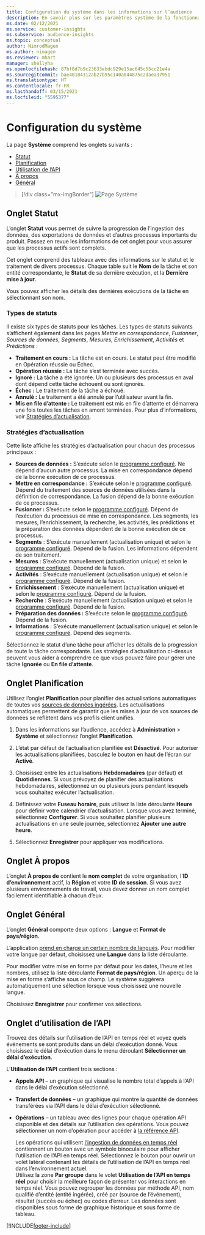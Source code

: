 ```yaml
---
title: Configuration du système dans les informations sur l’audience
description: En savoir plus sur les paramètres système de la fonctionnalité d’informations sur l’audience de Dynamics 365 Customer Insights.
ms.date: 02/12/2021
ms.service: customer-insights
ms.subservice: audience-insights
ms.topic: conceptual
author: NimrodMagen
ms.author: nimagen
ms.reviewer: mhart
manager: shellyha
ms.openlocfilehash: 87bf8d7b9c23633ebdc929e15ac645c55cc21e4a
ms.sourcegitcommit: bae40184312ab27b95c140a044875c2daea37951
ms.translationtype: HT
ms.contentlocale: fr-FR
ms.lasthandoff: 03/15/2021
ms.locfileid: "5595377"
---
```

# <a name="system-configuration"></a>Configuration du système

La page **Système** comprend les onglets suivants :
- [Statut](#status-tab)
- [Planification](#schedule-tab)
- [Utilisation de l’API](#api-usage-tab)
- [À propos](#about-tab)
- [Général](#general-tab)

> [!div class="mx-imgBorder"]
> ![Page Système](media/system-tabs.png "Page Système")

## <a name="status-tab"></a>Onglet Statut

L’onglet **Statut** vous permet de suivre la progression de l’ingestion des données, des exportations de données et d’autres processus importants du produit. Passez en revue les informations de cet onglet pour vous assurer que les processus actifs sont complets.

Cet onglet comprend des tableaux avec des informations sur le statut et le traitement de divers processus. Chaque table suit le **Nom** de la tâche et son entité correspondante, le **Statut** de sa dernière exécution, et la **Dernière mise à jour**.

Vous pouvez afficher les détails des dernières exécutions de la tâche en sélectionnant son nom.

### <a name="status-types"></a>Types de statuts

Il existe six types de statuts pour les tâches. Les types de statuts suivants s’affichent également dans les pages *Mettre en correspondance*, *Fusionner*, *Sources de données*, *Segments*, *Mesures*, *Enrichissement*, *Activités* et *Prédictions* :

- **Traitement en cours :** La tâche est en cours. Le statut peut être modifié en Opération réussie ou Échec.
- **Opération réussie :** La tâche s’est terminée avec succès.
- **Ignoré :** La tâche a été ignorée. Un ou plusieurs des processus en aval dont dépend cette tâche échouent ou sont ignorés.
- **Échec :** Le traitement de la tâche a échoué.
- **Annulé :** Le traitement a été annulé par l’utilisateur avant la fin.
- **Mis en file d’attente :** Le traitement est mis en file d’attente et démarrera une fois toutes les tâches en amont terminées. Pour plus d’informations, voir [Stratégies d’actualisation](#refresh-policies).

### <a name="refresh-policies"></a>Stratégies d’actualisation

Cette liste affiche les stratégies d’actualisation pour chacun des processus principaux :

- **Sources de données :** S’exécute selon le [programme configuré](#schedule-tab). Ne dépend d’aucun autre processus. La mise en correspondance dépend de la bonne exécution de ce processus.
- **Mettre en correspondance :** S’exécute selon le [programme configuré](#schedule-tab). Dépend du traitement des sources de données utilisées dans la définition de correspondance. La fusion dépend de la bonne exécution de ce processus.
- **Fusionner :** S’exécute selon le [programme configuré](#schedule-tab). Dépend de l’exécution du processus de mise en correspondance. Les segments, les mesures, l’enrichissement, la recherche, les activités, les prédictions et la préparation des données dépendent de la bonne exécution de ce processus.
- **Segments** : S’exécute manuellement (actualisation unique) et selon le [programme configuré](#schedule-tab). Dépend de la fusion. Les informations dépendent de son traitement.
- **Mesures** : S’exécute manuellement (actualisation unique) et selon le [programme configuré](#schedule-tab). Dépend de la fusion.
- **Activités** : S’exécute manuellement (actualisation unique) et selon le [programme configuré](#schedule-tab). Dépend de la fusion.
- **Enrichissement** : S’exécute manuellement (actualisation unique) et selon le [programme configuré](#schedule-tab). Dépend de la fusion.
- **Recherche** : S’exécute manuellement (actualisation unique) et selon le [programme configuré](#schedule-tab). Dépend de la fusion.
- **Préparation des données :** S’exécute selon le [programme configuré](#schedule-tab). Dépend de la fusion.
- **Informations** : S’exécute manuellement (actualisation unique) et selon le [programme configuré](#schedule-tab). Dépend des segments.

Sélectionnez le statut d’une tâche pour afficher les détails de la progression de toute la tâche correspondante. Les stratégies d’actualisation ci-dessus peuvent vous aider à comprendre ce que vous pouvez faire pour gérer une tâche **Ignorée** ou **En file d’attente**.

## <a name="schedule-tab"></a>Onglet Planification

Utilisez l’onglet **Planification** pour planifier des actualisations automatiques de toutes vos [sources de données ingérées](data-sources.md). Les actualisations automatiques permettent de garantir que les mises à jour de vos sources de données se reflètent dans vos profils client unifiés.

1. Dans les informations sur l’audience, accédez à **Administration** > **Système** et sélectionnez l’onglet **Planification**.

2. L’état par défaut de l’actualisation planifiée est **Désactivé**. Pour autoriser les actualisations planifiées, basculez le bouton en haut de l’écran sur **Activé**.

3. Choisissez entre les actualisations **Hebdomadaires** (par défaut) et **Quotidiennes**. Si vous prévoyez de planifier des actualisations hebdomadaires, sélectionnez un ou plusieurs jours pendant lesquels vous souhaitez exécuter l’actualisation.

4. Définissez votre **Fuseau horaire**, puis utilisez la liste déroulante **Heure** pour définir votre calendrier d’actualisation. Lorsque vous avez terminé, sélectionnez **Configurer**. Si vous souhaitez planifier plusieurs actualisations en une seule journée, sélectionnez **Ajouter une autre heure**.

5. Sélectionnez **Enregistrer** pour appliquer vos modifications.

## <a name="about-tab"></a>Onglet À propos

L’onglet **À propos de** contient le **nom complet** de votre organisation, l’**ID d’environnement** actif, la **Région** et votre **ID de session**. Si vous avez plusieurs environnements de travail, vous devez donner un nom complet facilement identifiable à chacun d’eux.

## <a name="general-tab"></a>Onglet Général

L’onglet **Général** comporte deux options : **Langue** et **Format de pays/région**.

L’application [prend en charge un certain nombre de langues](supported-languages.md). Pour modifier votre langue par défaut, choisissez une **Langue** dans la liste déroulante.

Pour modifier votre mise en forme par défaut pour les dates, l’heure et les nombres, utilisez la liste déroulante **Format de pays/région**. Un aperçu de la mise en forme s’affiche sous ce champ. Le système suggérera automatiquement une sélection lorsque vous choisissez une nouvelle langue.

Choisissez **Enregistrer** pour confirmer vos sélections.

## <a name="api-usage-tab"></a>Onglet d’utilisation de l’API

Trouvez des détails sur l’utilisation de l’API en temps réel et voyez quels événements se sont produits dans un délai d’exécution donné. Vous choisissez le délai d’exécution dans le menu déroulant **Sélectionner un délai d’exécution**. 

L’**Utilisation de l’API** contient trois sections : 
- **Appels API** – un graphique qui visualise le nombre total d’appels à l’API dans le délai d’exécution sélectionné.

- **Transfert de données** – un graphique qui montre la quantité de données transférées via l’API dans le délai d’exécution sélectionné.

-  **Opérations** – un tableau avec des lignes pour chaque opération API disponible et des détails sur l’utilisation des opérations. Vous pouvez sélectionner un nom d’opération pour accéder à [la référence API](https://developer.ci.ai.dynamics.com/api-details#api=CustomerInsights&operation=Get-all-instances).

   Les opérations qui utilisent [l’ingestion de données en temps réel](real-time-data-ingestion.md) contiennent un bouton avec un symbole binoculaire pour afficher l’utilisation de l’API en temps réel. Sélectionnez le bouton pour ouvrir un volet latéral contenant les détails de l’utilisation de l’API en temps réel dans l’environnement actuel.   
   Utilisez la zone **Par groupe** dans le volet **Utilisation de l’API en temps réel** pour choisir la meilleure façon de présenter vos interactions en temps réel. Vous pouvez regrouper les données par méthode API, nom qualifié d’entité (entité ingérée), créé par (source de l’événement), résultat (succès ou échec) ou codes d’erreur. Les données sont disponibles sous forme de graphique historique et sous forme de tableau.


[!INCLUDE[footer-include](../includes/footer-banner.md)]